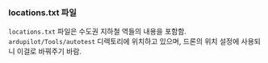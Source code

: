 ### locations.txt 파일
`locations.txt` 파일은 수도권 지하철 역들의 내용을 포함함. 
`ardupilot/Tools/autotest` 디렉토리에 위치하고 있으며, 드론의 위치 설정에 사용되니 이걸로 바꿔주기 바람. 
